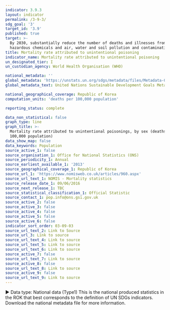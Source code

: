 ```yaml
---
indicator: 3.9.3
layout: indicator
permalink: /3-9-3/
sdg_goal: '3'
target_id: '3.9'
published: true
target: >-
  By 2030, substantially reduce the number of deaths and illnesses from
  hazardous chemicals and air, water and soil pollution and contamination
title: Mortality rate attributed to unintentional poisoning
indicator_name: Mortality rate attributed to unintentional poisoning
un_designated_tier: I
un_custodian_agency: World Health Organisation (WHO)

national_metadata: ''
global_metadata: 'https://unstats.un.org/sdgs/metadata/files/Metadata-03-09-03.pdf'
global_metadata_text: United Nations Sustainable Development Goals Metadata (PDF 213 KB)

national_geographical_coverage: Republic of Korea
computation_units: 'deaths per 100,000 population'

reporting_status: complete

data_non_statistical: false
graph_type: line
graph_title: >-
  Mortality rate attributed to unintentional poisonings, by sex (deaths per
  100,000 population)
data_show_map: false
data_keywords: Population
source_active_1: false
source_organisation_1: Office for National Statistics (ONS)
source_periodicity_1: Annual
source_earliest_available_1: '2013'
source_geographical_coverage_1: Republic of Korea
source_url_1: 'https://www.nomisweb.co.uk/articles/960.aspx'
source_url_text_1: NOMIS - Mortality statistics
source_release_date_1: 09/06/2016
source_next_release_1: TBC
source_statistical_classification_1: Official Statistic
source_contact_1: pop.info@ons.gsi.gov.uk
source_active_2: false
source_active_3: false
source_active_4: false
source_active_5: false
source_active_6: false
indicator_sort_order: 03-09-03
source_url_text_2: Link to Source
source_url_3: Link to source
source_url_text_4: Link to source
source_url_text_5: Link to source
source_url_text_6: Link to source
source_active_7: false
source_url_text_7: Link to source
source_active_8: false
source_url_text_8: Link to source
source_active_9: false
source_url_text_9: Link to source
---
```

▶ Data type: National data (Type1) This is the national produced statistics in the ROK that best corresponds to the definition of UN SDGs indicators. Download the national metadata file for more information.
